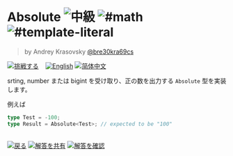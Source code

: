 <!--info-header-start--><h1>Absolute <img src="https://img.shields.io/badge/-%E4%B8%AD%E7%B4%9A-d9901a" alt="中級"/> <img src="https://img.shields.io/badge/-%23math-999" alt="#math"/> <img src="https://img.shields.io/badge/-%23template--literal-999" alt="#template-literal"/></h1><blockquote><p>by Andrey Krasovsky <a href="https://github.com/bre30kra69cs" target="_blank">@bre30kra69cs</a></p></blockquote><p><a href="https://tsch.js.org/529/play/ja" target="_blank"><img src="https://img.shields.io/badge/-%E6%8C%91%E6%88%A6%E3%81%99%E3%82%8B-3178c6?logo=typescript&logoColor=white" alt="挑戦する"/></a> &nbsp;&nbsp;&nbsp;<a href="./README.md" target="_blank"><img src="https://img.shields.io/badge/-English-gray" alt="English"/></a>  <a href="./README.zh-CN.md" target="_blank"><img src="https://img.shields.io/badge/-%E7%AE%80%E4%BD%93%E4%B8%AD%E6%96%87-gray" alt="简体中文"/></a> </p><!--info-header-end-->

srting, number または bigint を受け取り、正の数を出力する `Absolute` 型を実装します。

例えば

```ts
type Test = -100;
type Result = Absolute<Test>; // expected to be "100"
```

<!--info-footer-start--><br><a href="../../README.ja.md" target="_blank"><img src="https://img.shields.io/badge/-%E6%88%BB%E3%82%8B-grey" alt="戻る"/></a> <a href="https://tsch.js.org/529/answer/ja" target="_blank"><img src="https://img.shields.io/badge/-%E8%A7%A3%E7%AD%94%E3%82%92%E5%85%B1%E6%9C%89-teal" alt="解答を共有"/></a> <a href="https://tsch.js.org/529/solutions" target="_blank"><img src="https://img.shields.io/badge/-%E8%A7%A3%E7%AD%94%E3%82%92%E7%A2%BA%E8%AA%8D-de5a77?logo=awesome-lists&logoColor=white" alt="解答を確認"/></a> <!--info-footer-end-->
